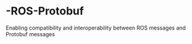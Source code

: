 # -ROS-Protobuf
Enabling compatibility and interoperability between ROS messages and Protobuf messages
